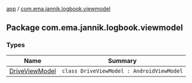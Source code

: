 [app](../index.md) / [com.ema.jannik.logbook.viewmodel](./index.md)

## Package com.ema.jannik.logbook.viewmodel

### Types

| Name | Summary |
|---|---|
| [DriveViewModel](-drive-view-model/index.md) | `class DriveViewModel : AndroidViewModel` |
